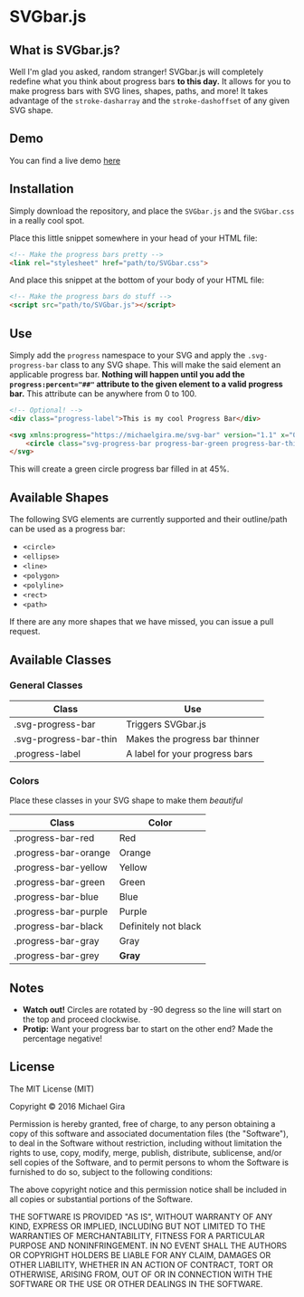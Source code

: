 # SVGbar.js

## What is SVGbar.js?
Well I'm glad you asked, random stranger! SVGbar.js will completely redefine what you think about progress bars **to this day.** It allows for you to make progress bars with SVG lines, shapes, paths, and more! It takes advantage of the `stroke-dasharray` and the `stroke-dashoffset` of any given SVG shape.

## Demo
You can find a live demo [here](https://michaelgira.me/svg-bar)

## Installation
Simply download the repository, and place the `SVGbar.js` and the `SVGbar.css` in a really cool spot.

Place this little snippet somewhere in your head of your HTML file:
```html
<!-- Make the progress bars pretty -->
<link rel="stylesheet" href="path/to/SVGbar.css">
```

And place this snippet at the bottom of your body of your HTML file:
```html
<!-- Make the progress bars do stuff -->
<script src="path/to/SVGbar.js"></script>
```

## Use
Simply add the `progress` namespace to your SVG and apply the `.svg-progress-bar` class to any SVG shape. This will make the said element an applicable progress bar. **Nothing will happen until you add the `progress:percent="##"` attribute to the given element to a valid progress bar.** This attribute can be anywhere from 0 to 100.

```html
<!-- Optional! -->
<div class="progress-label">This is my cool Progress Bar</div>

<svg xmlns:progress="https://michaelgira.me/svg-bar" version="1.1" x="0px" y="0px" viewBox="0 0 1000 1000">
    <circle class="svg-progress-bar progress-bar-green progress-bar-thin" cx="-500" cy="500" r="420" progress:percent="45"></circle>
</svg>
```
This will create a green circle progress bar filled in at 45%.

## Available Shapes

The following SVG elements are currently supported and their outline/path can be used as a progress bar:

- `<circle>`
- `<ellipse>`
- `<line>`
- `<polygon>`
- `<polyline>`
- `<rect>`
- `<path>`

If there are any more shapes that we have missed, you can issue a pull request.

## Available Classes

### General Classes

| Class | Use |
| --- | --- |
| .svg-progress-bar | Triggers SVGbar.js |
| .svg-progress-bar-thin | Makes the progress bar thinner |
| .progress-label | A label for your progress bars |

### Colors
Place these classes in your SVG shape to make them *beautiful*

| Class | Color |
| --- | --- |
| .progress-bar-red | Red |
| .progress-bar-orange | Orange |
| .progress-bar-yellow | Yellow |
| .progress-bar-green | Green |
| .progress-bar-blue | Blue |
| .progress-bar-purple | Purple |
| .progress-bar-black | Definitely not black |
| .progress-bar-gray | Gray |
| .progress-bar-grey | **Gray** |

## Notes
- **Watch out!** Circles are rotated by -90 degress so the line will start on the top and proceed clockwise.
- **Protip:** Want your progress bar to start on the other end? Made the percentage negative!

## License

The MIT License (MIT)

Copyright &copy; 2016 Michael Gira

Permission is hereby granted, free of charge, to any person obtaining a copy
of this software and associated documentation files (the "Software"), to deal
in the Software without restriction, including without limitation the rights
to use, copy, modify, merge, publish, distribute, sublicense, and/or sell
copies of the Software, and to permit persons to whom the Software is
furnished to do so, subject to the following conditions:

The above copyright notice and this permission notice shall be included in all
copies or substantial portions of the Software.

THE SOFTWARE IS PROVIDED "AS IS", WITHOUT WARRANTY OF ANY KIND, EXPRESS OR
IMPLIED, INCLUDING BUT NOT LIMITED TO THE WARRANTIES OF MERCHANTABILITY,
FITNESS FOR A PARTICULAR PURPOSE AND NONINFRINGEMENT. IN NO EVENT SHALL THE
AUTHORS OR COPYRIGHT HOLDERS BE LIABLE FOR ANY CLAIM, DAMAGES OR OTHER
LIABILITY, WHETHER IN AN ACTION OF CONTRACT, TORT OR OTHERWISE, ARISING FROM,
OUT OF OR IN CONNECTION WITH THE SOFTWARE OR THE USE OR OTHER DEALINGS IN THE
SOFTWARE.

